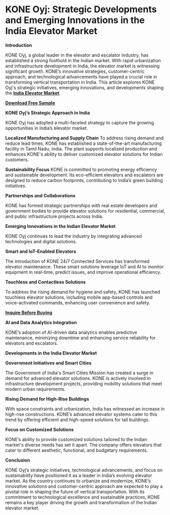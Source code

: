 # KONE Oyj: Strategic Developments and Emerging Innovations in the India Elevator Market

**Introduction**

KONE Oyj, a global leader in the elevator and escalator industry, has established a strong foothold in the Indian market. With rapid urbanization and infrastructure development in India, the elevator market is witnessing significant growth. KONE’s innovative strategies, customer-centric approach, and technological advancements have played a crucial role in transforming vertical transportation in India. This article explores KONE Oyj's strategic initiatives, emerging innovations, and developments shaping the **[India Elevator Market](https://www.nextmsc.com/report/india-elevator-market)**.

**[Download Free Sample](https://www.nextmsc.com/india-elevator-market/request-sample)**

**KONE Oyj’s Strategic Approach in India**

KONE Oyj has adopted a multi-faceted strategy to capture the growing opportunities in India’s elevator market.

**Localized Manufacturing and Supply Chain**
To address rising demand and reduce lead times, KONE has established a state-of-the-art manufacturing facility in Tamil Nadu, India. The plant supports localized production and enhances KONE's ability to deliver customized elevator solutions for Indian customers.

**Sustainability Focus**
KONE is committed to promoting energy efficiency and sustainable development. Its eco-efficient elevators and escalators are designed to reduce carbon footprints, contributing to India’s green building initiatives.

**Partnerships and Collaborations**

KONE has formed strategic partnerships with real estate developers and government bodies to provide elevator solutions for residential, commercial, and public infrastructure projects across India.

**Emerging Innovations in the Indian Elevator Market**

KONE Oyj continues to lead the industry by integrating advanced technologies and digital solutions.

**Smart and IoT-Enabled Elevators**

The introduction of KONE 24/7 Connected Services has transformed elevator maintenance. These smart solutions leverage IoT and AI to monitor equipment in real-time, predict issues, and improve operational efficiency.

**Touchless and Contactless Solutions**

To address the rising demand for hygiene and safety, KONE has launched touchless elevator solutions, including mobile app-based controls and voice-activated commands, enhancing user convenience and safety.

**[Inquire Before Buying](https://www.nextmsc.com/india-elevator-market/inquire-before-buying)**

**AI and Data Analytics Integration**

KONE’s adoption of AI-driven data analytics enables predictive maintenance, minimizing downtime and enhancing service reliability for elevators and escalators.

**Developments in the India Elevator Market**

**Government Initiatives and Smart Cities**

The Government of India's Smart Cities Mission has created a surge in demand for advanced elevator solutions. KONE is actively involved in infrastructure development projects, providing mobility solutions that meet modern urban requirements.

**Rising Demand for High-Rise Buildings**

With space constraints and urbanization, India has witnessed an increase in high-rise constructions. KONE’s advanced elevator systems cater to this trend by offering efficient and high-speed solutions for tall buildings.

**Focus on Customized Solutions**

KONE’s ability to provide customized solutions tailored to the Indian market's diverse needs has set it apart. The company offers elevators that cater to different aesthetic, functional, and budgetary requirements.

**Conclusion**

KONE Oyj’s strategic initiatives, technological advancements, and focus on sustainability have positioned it as a leader in India’s evolving elevator market. As the country continues to urbanize and modernize, KONE’s innovative solutions and customer-centric approach are expected to play a pivotal role in shaping the future of vertical transportation. With its commitment to technological excellence and sustainable practices, KONE remains a key player driving the growth and transformation of the Indian elevator market.

